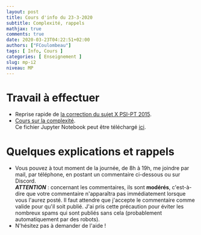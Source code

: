```yaml
---
layout: post
title: Cours d'info du 23-3-2020
subtitle: Complexité, rappels
mathjax: true
comments: true
date: 2020-03-23T04:22:51+02:00
authors: ["FCoulombeau"]
tags: [ Info, Cours ]
categories: [ Enseignement ]
slug: mp-i2
niveau: MP
---
```


# Travail à effectuer

- Reprise rapide de [la correction du sujet X PSI-PT 2015](https://fcoulombeau.github.io/cours/X2015-PT-PSIc.pdf).
- [Cours sur la complexité](https://nbviewer.jupyter.org/urls/fcoulombeau.github.io/cours/Cours-Info-23032020.ipynb).  
  Ce fichier Jupyter Notebook peut être téléchargé [ici](https://fcoulombeau.github.io/cours/Cours-Info-23032020.ipynb).

# Quelques explications et rappels

- Vous pouvez à tout moment de la journée, de 8h à 19h, me joindre par mail, par téléphone, en postant un commentaire ci-dessous ou sur Discord.  
  **_ATTENTION_** : concernant les commentaires, ils sont **modérés**, c'est-à-dire que votre commentaire n'apparaîtra pas immédiatement lorsque vous l'aurez posté. Il faut attendre que j'accepte le commentaire comme valide pour qu'il soit publié. J'ai pris cette précaution pour éviter les nombreux spams qui sont publiés sans cela (probablement automatiquement par des robots).
- N'hésitez pas à demander de l'aide !